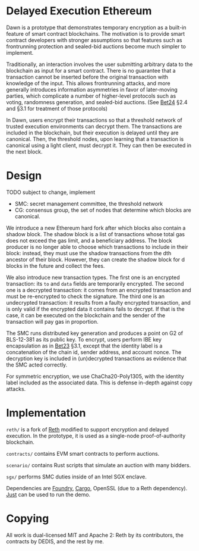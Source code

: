 # Delayed Execution Ethereum

Dawn is a prototype that demonstrates temporary encryption as a built-in feature of smart contract blockchains.
The motivation is to provide smart contract developers with stronger assumptions
so that features such as frontrunning protection and sealed-bid auctions become much simpler to implement.

Traditionally, an interaction involves the user submitting arbitrary data to the blockchain as input for a smart contract.
There is no guarantee that a transaction cannot be inserted before the original transaction with knowledge of the input.
This allows frontrunning attacks, and more generally introduces information asymmetries in favor of later-moving parties,
which complicate a number of higher-level protocols such as voting, randomness generation, and sealed-bid auctions.
(See [Bet24] §2.4 and §3.1 for treatment of those protocols)

In Dawn, users encrypt their transactions so that a threshold network of trusted execution environments can decrypt them.
The transactions are included in the blockchain, but their execution is delayed until they are canonical.
Then, the threshold nodes, upon learning that a transaction is canonical using a light client, must decrypt it.
They can then be executed in the next block.

# Design

TODO subject to change, implement

- SMC: secret management committee, the threshold network
- CG: consensus group, the set of nodes that determine which blocks are canonical.

We introduce a new Ethereum hard fork after which blocks also contain a shadow block.
The shadow block is a list of transactions whose total gas does not exceed the gas limit, and a beneficiary address.
The block producer is no longer able to choose which transactions to include in their block:
instead, they must use the shadow transactions from the dth ancestor of their block.
However, they can create the shadow block for d blocks in the future and collect the fees.

We also introduce new transaction types.
The first one is an encrypted transaction:
its `to` and `data` fields are temporarily encrypted.
The second one is a decrypted transaction:
it comes from an encrypted transaction and must be re-encrypted to check the signature.
The third one is an undecrypted transaction:
it results from a faulty encrypted transaction, and is only valid if the encrypted data it contains fails to decrypt.
If that is the case, it can be executed on the blockchain and the sender of the transaction will pay gas in proportion.

The SMC runs distributed key generation and produces a point on G2 of BLS-12-381 as its public key.
To encrypt, users perform IBE key encapsulation as in [Bet23] §3.1,
except that the identity label is a concatenation of the chain id, sender address, and account nonce.
The decryption key is included in (un)decrypted transactions as evidence that the SMC acted correctly.

For symmetric encryption, we use ChaCha20-Poly1305, with the identity label included as the associated data.
This is defense in-depth against copy attacks.

# Implementation

`reth/` is a fork of [Reth] modified to support encryption and delayed execution.
In the prototype, it is used as a single-node proof-of-authority blockchain.

`contracts/` contains EVM smart contracts to perform auctions.

`scenario/` contains Rust scripts that simulate an auction with many bidders.

`sgx/` performs SMC duties inside of an Intel SGX enclave.

Dependencies are [Foundry], [Cargo], OpenSSL (due to a Reth dependency).
[Just] can be used to run the demo.

# Copying

All work is dual-licensed MIT and Apache 2:
Reth by its contributors, the contracts by DEDIS, and the rest by me.

[Bet23]: https://www.epfl.ch/labs/dedis/wp-content/uploads/2024/06/Bettens2023_FrontRunningProtection.pdf
[Bet24]: https://blog.bbjubjub.fr/thesis.pdf
[Reth]: https://github.com/paradigmxyz/reth/
[Foundry]: https://getfoundry.sh/
[Cargo]: https://crates.io/
[Just]: https://just.systems/
